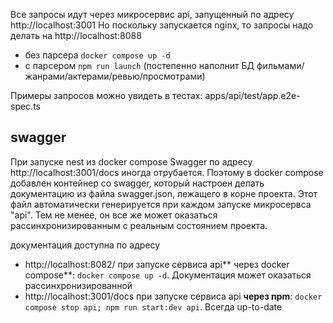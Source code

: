 Все запросы идут через микросервис api, запущенный по адресу http://localhost:3001
Но поскольку запускается nginx, то запросы надо делать на http://localhost:8088

- без парсера `docker compose up -d` 
- с парсером `npm run launch` (постепенно наполнит БД фильмами/жанрами/актерами/ревью/просмотрами)

Примеры запросов можно увидеть в тестах: apps/api/test/app.e2e-spec.ts

## swagger

При запуске nest из docker compose Swagger по адресу http://localhost:3001/docs иногда отрубается.
Поэтому в docker compose добавлен контейнер со swagger, который настроен делать документацию из файла swagger.json, лежащего в корне проекта.
Этот файл автоматически генерируется при каждом запуске микросервса "api".
Тем не менее, он все же может оказаться рассинхронизированным с реальным состоянием проекта.

документация доступна по адресу 
- http://localhost:8082/ при запуске сервиса api** через docker compose**: `docker compose up -d`. Документация может оказаться рассинхронизированной
- http://localhost:3001/docs  при запуске сервиса api **через npm**: `docker compose stop api; npm run start:dev api`. Всегда up-to-date